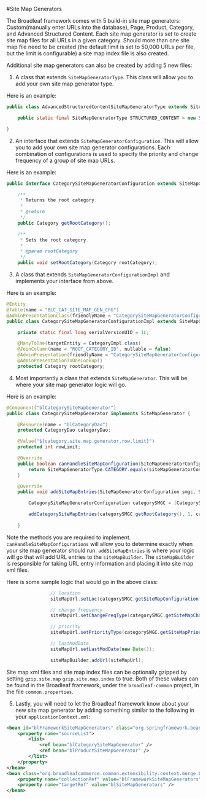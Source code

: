 #Site Map Generators

The Broadleaf framework comes with 5 build-in site map generators:  Custom(manually enter URLs into the database), Page, Product, Category, and Advanced Structured Content.  Each site map generator is set to create site map files for all URLs in a given category.  Should more than one site map file need to be created (the default limit is set to 50,000 URLs per file, but the limit is configurable) a site map index file is also created.

Additional site map generators can also be created by adding 5 new files:

1)  A class that extends `SiteMapGeneratorType`.  This class will allow you to add your own site map generator type.  

Here is an example:

```java
public class AdvancedStructuredContentSiteMapGeneratorType extends SiteMapGeneratorType {

    public static final SiteMapGeneratorType STRUCTURED_CONTENT = new SiteMapGeneratorType("STRUCTURED_CONTENT", "Structured Content");

}
```

2)  An interface that extends `SiteMapGeneratorConfiguration`.  This will allow you to add your own site map generator configurations.  Each combination of configurations is used to specify the priority and change frequency of a group of site map URLs.

Here is an example:

```java
public interface CategorySiteMapGeneratorConfiguration extends SiteMapGeneratorConfiguration {

    /**
     * Returns the root category.
     * 
     * @return
     */
    public Category getRootCategory();

    /**
     * Sets the root category.
     * 
     * @param rootCategory
     */
    public void setRootCategory(Category rootCategory);
```

3)  A class that extends `SiteMapGeneratorConfigurationImpl` and implements your interface from above.

Here is an example:

```java
@Entity
@Table(name = "BLC_CAT_SITE_MAP_GEN_CFG")
@AdminPresentationClass(friendlyName = "CategorySiteMapGeneratorConfigurationImpl")
public class CategorySiteMapGeneratorConfigurationImpl extends SiteMapGeneratorConfigurationImpl implements CategorySiteMapGeneratorConfiguration {

    private static final long serialVersionUID = 1L;

    @ManyToOne(targetEntity = CategoryImpl.class)
    @JoinColumn(name = "ROOT_CATEGORY_ID", nullable = false)
    @AdminPresentation(friendlyName = "CategorySiteMapGeneratorConfigurationImpl_Root_Category")
    @AdminPresentationToOneLookup()
    protected Category rootCategory;
```

4)  Most importantly a class that extends `SiteMapGenerator`.  This will be where your site map generator logic will go.

Here is an example:

```java
@Component("blCategorySiteMapGenerator")
public class CategorySiteMapGenerator implements SiteMapGenerator {

    @Resource(name = "blCategoryDao")
    protected CategoryDao categoryDao;

    @Value("${category.site.map.generator.row.limit}")
    protected int rowLimit;

    @Override
    public boolean canHandleSiteMapConfiguration(SiteMapGeneratorConfiguration siteMapGeneratorConfiguration) {
        return SiteMapGeneratorType.CATEGORY.equals(siteMapGeneratorConfiguration.getSiteMapGeneratorType());
    }

    @Override
    public void addSiteMapEntries(SiteMapGeneratorConfiguration smgc, SiteMapBuilder siteMapBuilder) {

        CategorySiteMapGeneratorConfiguration categorySMGC = (CategorySiteMapGeneratorConfiguration) smgc;

        addCategorySiteMapEntries(categorySMGC.getRootCategory(), 1, categorySMGC, siteMapBuilder);
        
    }
```

Note the methods you are required to implement.  `canHandleSiteMapConfigurations` will allow you to determine exactly when your site map generator should run.  `addSiteMapEntries` is where your logic will go that will add URL entries to the `siteMapBuilder`.  The `siteMapBuilder` is responsible for taking URL entry information and placing it into site map xml files.

Here is some sample logic that would go in the above class:
```java
                // location
                siteMapUrl.setLoc(categorySMGC.getSiteMapConfiguration().getSiteUrlPath() + category.getUrl());

                // change frequency
                siteMapUrl.setChangeFreqType(categorySMGC.getSiteMapChangeFreq());

                // priority
                siteMapUrl.setPriorityType(categorySMGC.getSiteMapPriority());

                // lastModDate
                siteMapUrl.setLastModDate(new Date());

                siteMapBuilder.addUrl(siteMapUrl);
```

Site map xml files and site map index files can be optionally gzipped by setting `gzip.site.map`
`gzip.site.map.index` to true.  Both of these values can be found in the Broadleaf framework, under the `broadleaf-common` project, in the file `common.properties`.

5)  Lastly, you will need to let the Broadleaf framework know about your new site map generator by adding something similar to the following in your `applicationContext.xml`:

```xml
<bean id="blFrameworkSiteMapGenerators" class="org.springframework.beans.factory.config.ListFactoryBean">
    <property name="sourceList">
        <list>
            <ref bean="blCategorySiteMapGenerator" />
            <ref bean="blProductSiteMapGenerator" />
        </list>
    </property>
</bean>
<bean class="org.broadleafcommerce.common.extensibility.context.merge.LateStageMergeBeanPostProcessor">
    <property name="collectionRef" value="blFrameworkSiteMapGenerators" />
    <property name="targetRef" value="blSiteMapGenerators" />
</bean>
```
